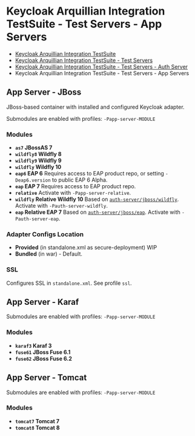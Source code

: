 # Keycloak Arquillian Integration TestSuite - Test Servers - App Servers

- [Keycloak Arquillian Integration TestSuite](../../README.md)
- [Keycloak Arquillian Integration TestSuite - Test Servers](../README.md)
- [Keycloak Arquillian Integration TestSuite - Test Servers - Auth Server](../auth-server/README.md)
- Keycloak Arquillian Integration TestSuite - Test Servers - App Servers

## App Server - JBoss

JBoss-based container with installed and configured Keycloak adapter.

Submodules are enabled with profiles: `-Papp-server-MODULE`

### Modules

* __`as7` JBossAS 7__
* __`wildfly8` Wildfly 8__
* __`wildfly9` Wildfly 9__
* __`wildfly` Wildfly 10__
* __`eap6` EAP 6__ Requires access to EAP product repo, or setting `-Deap6.version` to public EAP 6 Alpha.
* __`eap` EAP 7__ Requires access to EAP product repo.
* __`relative`__ Activate with `-Papp-server-relative`.
 * __`wildfly` Relative Wildfly 10__ Based on [`auth-server/jboss/wildfly`](../auth-server/README.md). Activate with `-Pauth-server-wildfly`.
 * __`eap` Relative EAP 7__ Based on [`auth-server/jboss/eap`](../auth-server/README.md). Activate with `-Pauth-server-eap`.

### Adapter Configs Location

* __Provided__ (in standalone.xml as secure-deployment) WIP
* __Bundled__ (in war) - Default.

### SSL

Configures SSL in `standalone.xml`. See profile `ssl`.


## App Server - Karaf
Submodules are enabled with profiles: `-Papp-server-MODULE`
### Modules
* __`karaf3` Karaf 3__
* __`fuse61` JBoss Fuse 6.1__
* __`fuse62` JBoss Fuse 6.2__

## App Server - Tomcat
Submodules are enabled with profiles: `-Papp-server-MODULE`
### Modules
* __`tomcat7` Tomcat 7__
* __`tomcat8` Tomcat 8__
